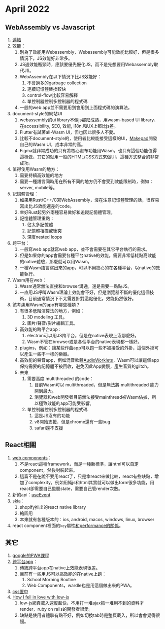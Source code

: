# April 2022

## WebAssembly vs Javascript

1. [連結](https://ianjk.com/webassembly-vs-javascript/)
2. 效能：
   1. 別為了效能用Webassembly，Webassembly可能效能比較好，但是很多情況下，JS效能好非常多。
   2. JS遇效能瓶頸時，應該要優先優化JS，而不是先想要用Webassembly取代JS。
   3. WebAssembly在以下情況下比JS效能好：
      1. 不會過多的garbage collection
      2. 連續記憶體替換較快
      3. control-flow比較容易解釋
      4. 單控制器控制多控制器的程式碼
   4. 一般的web app並不需要用到會用到上面程式碼的演算法。
3. document-style的網站UI
   1. webassembly的ui library不像js那麼成熟，用wasm-based UI library，在accessibility, SEO, 效能, i18n,和UX上都比js差。
   2. Flutter有試著all-Wasm UI，但也因此很多人不愛。
   3. 比較不document-style的，使用者比較能接受這樣的UI，[Makepad](https://makepad.dev/)開發自己的Wasm UI，成本非常的高。
   4. Figma就非常成功的只有將核心畫布功能用Wasm，也只有這個功能值得這樣做，其它的就用一般的HTML/CSS方式來做UI，這種方式整合的非常成功。
4. 值得使用Wasm的地方：
   1. 需要持續高效能的地方
   2. 需要一種語言同時用在所有不同的地方仍不會受到效能限制時，例如：server, mobile等。
5. 記憶體管理：
   1. 如果用Rust/C++/C寫WebAssembly，沒在注意記憶體管理的話，很容易寫出比JS效能還差的code。
   2. 幸好Rust起另外兩種容易做好和追蹤記憶體管理。
   3. 記憶體管理重點：
      1. 佔太多記憶體
      2. 記憶體相撞或衝突
      3. 深度nested loops
6. 跨平台：
   1. 一般寫web app就寫web app，並不會需要在其它平台執行的需求。
   2. 但是如果你的app會需要各種平台native的效能，需要非常低耗點高效能的native體驗，那麼就可以用Wasm。
   3. 一種Wasm語言寫出來的app，可以不用擔心的在各種平台，以native的效能執行。
7. Wasm用在web：
   1. Wasm通常無法直接和browser溝通，還是需要一點點JS。
   2. 一直用JS呼叫Wasm理論上效能會不好，但是瀏覽器不斷的優化這個技術，目前通常情況下不太需要針對這點優化，效能仍然很好。
8. 該考慮用Wasm的app有哪些種類？
   1. 有很多低階演算法的地方，例如：
      1. 3D modeling 工具。
      2. 圖片/聲音/影片編輯工具。
   2. 高效能的跨平台app：
      1. electron可以用JS跨平台，但是在native表現上沒那麼好。
      2. Wasm不管在browser或是各個平台的native表現都一樣好。
   3. plugins，例如：讓某些作曲app可以跑一些不被接受的外掛，這個外掛可以產生一些不一樣的樂器。
   4. 高效能的聲音app，例如混音軟體[AudioWorklets](https://developer.mozilla.org/en-US/docs/Web/API/AudioWorklet)，Wasm可以讓這個app保持需要的記憶體不被回收，避免因此App變慢，產生音質的glitch。
   5. 未來
      1. 需要高度 multithreaded 的code：
         1. 目前Wasm可以 multithreaded，但是無法將 multithreaded 能力開到最大。
         2. 瀏覽器和web開發者目前無法接受mainthread被Wasm佔據，所以極致效能的app可能受影響。
      2. 單控制器控制多控制器的程式碼
         1. 這是JS沒有的功能
         2. v8開始支援，但是chrome還有一些bug
         3. safari還不支援

## React相關

1. [web components](https://www.jackfranklin.co.uk/blog/working-with-react-and-the-web-platform/)：
   1. 不是react這種framework，而是一種新標準，讓html可以自定component，然後封裝起來。
   2. 這篇不是在說不要用react了，只是拿react來做比較，react有些缺點，增加了complexity，例如用純js和html其實就可以做出form很多功能，用react卻需要自己監聽state，需要自己管render次數。
2. 新的api：[useEvent](https://github.com/reactjs/rfcs/blob/useevent/text/0000-useevent.md)
3. [skia](https://shopify.engineering/react-native-skia-shopify)：
   1. shopify推出的react native library
   2. 繪圖用
   3. 本來就有各種版本的：ios, android, macos, windows, linux, browser
4. react component裡面的`key`屬性[和performance的關係](https://www.developerway.com/posts/react-key-attribute)。

## 其它

1. [google的PWA課程](https://web.dev/learn/pwa/)
2. [跨平台app](https://javascript.plainenglish.io/i-replaced-my-native-ios-app-with-a-cross-platform-web-app-and-no-one-noticed-1653901ce244)：
   1. 傳統跨平台app在native上效能表現很差。
   2. 目前有一些用JS可以高效能的在native上跑：
      1. School Morning Routine
      2. Web Components，wardle也是用這個做出來的PWA。
3. [css置中](https://stackdiary.com/centering-in-css/)
4. [How I fell in love with low-js](https://edofic.com/posts/2022-01-28-low-js/)
   1. low-js網頁載入速度超快，不用打一堆ajax抓一堆用不到的資料才render，ruby on rails的開發者很愛。
   2. 缺點是使用者體驗有點不好，例如切換tab時是整頁載入，所以會會覺得很慢。